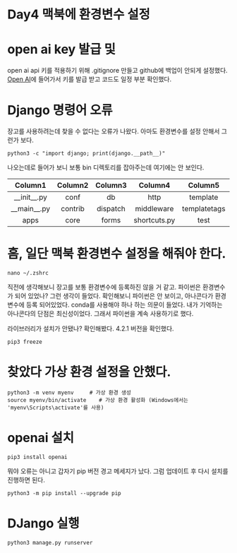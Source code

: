
Day4 맥북에 환경변수 설정
===



# open ai key 발급 및
open ai api 키를 적용하기 위해 .gitignore 만들고 github에 백업이 안되게 설정했다.
[Open AI](https://platform.openai.com/docs/api-reference)에 들어가서 키를 발급 받고 코드도 일정 부분 확인했다.

# Django 명령어 오류
장고를 사용하려는데 찾을 수 없다는 오류가 나왔다. 아마도 환경변수를 설정 안해서 그런가 보다.
```
python3 -c "import django; print(django.__path__)"
```
나오는데로 들어가 보니 보통 bin 디렉토리를 잡아주는데 여기에는 안 보인다.

|     Column1     |     Column2     |    Column3    |     Column4     |     Column5     |     Column6     |     
|:---------------:|:---------------:|:-------------:|:---------------:|:---------------:|:---------------:|
|  \_\_init\_\_.py  |      conf       |      db       |      http       |    template     |      urls       |                 |
|  \_\_main\_\_.py  |     contrib     |   dispatch    |   middleware    |  templatetags   |      utils      |                 |
|      apps       |      core       |     forms     |  shortcuts.py   |      test       |     views       |                 |


# 흠, 일단 맥북 환경변수 설정을 해줘야 한다.

```
nano ~/.zshrc
```
직전에 생각해보니 장고를 보통 환경변수에 등록하진 않을 거 같고. 파이썬은 환경변수가 되어 있었나? 그런 생각이 들었다. 확인해보니 파이썬은 안 보이고, 아나콘다가 환경변수에 등록 되어있었다. conda를 사용해야 하나 하는 의문이 들었다. 내가 기억하는 아나콘다의 단점은 최신성이었다. 그래서 파이썬을 계속 사용하기로 했다.


라이브러리가 설치가 안됐나? 확인해봤다. 4.2.1 버전을 확인했다.
```
pip3 freeze

```

# 찾았다 가상 환경 설정을 안했다.
```
python3 -m venv myenv     # 가상 환경 생성
source myenv/bin/activate    # 가상 환경 활성화 (Windows에서는 'myenv\Scripts\activate'를 사용)

```


# openai 설치
```
pip3 install openai

```
뭐야 오류는 아니고 갑자기 pip 버전 경고 메세지가 났다. 그럼 업데이트 후 다시 설치를 진행하면 된다.
```
python3 -m pip install --upgrade pip
```

# DJango 실행
```
python3 manage.py runserver
```